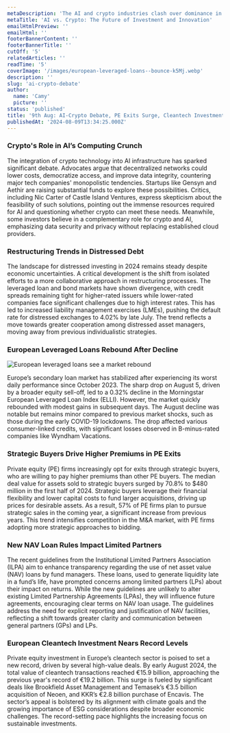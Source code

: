 ```yaml
---
metaDescription: 'The AI and crypto industries clash over dominance in finance. Will AI revolutionize trading, or will crypto remain a key asset? Find out more.'
metaTitle: 'AI vs. Crypto: The Future of Investment and Innovation'
emailHtmlPreview: ''
emailHtml: ''
footerBannerContent: ''
footerBannerTitle: ''
cutOff: '5'
relatedArticles: ''
readTime: '5'
coverImage: '/images/european-leveraged-loans--bounce-k5Mj.webp'
description: ''
slug: 'ai-crypto-debate'
author:
  name: 'Camy'
  picture: ''
status: 'published'
title: '9th Aug: AI-Crypto Debate, PE Exits Surge, Cleantech Investment Record '
publishedAt: '2024-08-09T13:34:25.000Z'
---
```


### Crypto's Role in AI’s Computing Crunch

The integration of crypto technology into AI infrastructure has sparked significant debate. Advocates argue that decentralized networks could lower costs, democratize access, and improve data integrity, countering major tech companies' monopolistic tendencies. Startups like Gensyn and Aethir are raising substantial funds to explore these possibilities. Critics, including Nic Carter of Castle Island Ventures, express skepticism about the feasibility of such solutions, pointing out the immense resources required for AI and questioning whether crypto can meet these needs. Meanwhile, some investors believe in a complementary role for crypto and AI, emphasizing data security and privacy without replacing established cloud providers.

### Restructuring Trends in Distressed Debt

The landscape for distressed investing in 2024 remains steady despite economic uncertainties. A critical development is the shift from isolated efforts to a more collaborative approach in restructuring processes. The leveraged loan and bond markets have shown divergence, with credit spreads remaining tight for higher-rated issuers while lower-rated companies face significant challenges due to high interest rates. This has led to increased liability management exercises (LMEs), pushing the default rate for distressed exchanges to 4.02% by late July. The trend reflects a move towards greater cooperation among distressed asset managers, moving away from previous individualistic strategies.

### European Leveraged Loans Rebound After Decline

![European leveraged loans see a market rebound](/images/european-leveraged-loans--bounce-M0MD.webp)

Europe’s secondary loan market has stabilized after experiencing its worst daily performance since October 2023. The sharp drop on August 5, driven by a broader equity sell-off, led to a 0.32% decline in the Morningstar European Leveraged Loan Index (ELLI). However, the market quickly rebounded with modest gains in subsequent days. The August decline was notable but remains minor compared to previous market shocks, such as those during the early COVID-19 lockdowns. The drop affected various consumer-linked credits, with significant losses observed in B-minus-rated companies like Wyndham Vacations.

### Strategic Buyers Drive Higher Premiums in PE Exits

Private equity (PE) firms increasingly opt for exits through strategic buyers, who are willing to pay higher premiums than other PE buyers. The median deal value for assets sold to strategic buyers surged by 70.8% to $480 million in the first half of 2024. Strategic buyers leverage their financial flexibility and lower capital costs to fund larger acquisitions, driving up prices for desirable assets. As a result, 57% of PE firms plan to pursue strategic sales in the coming year, a significant increase from previous years. This trend intensifies competition in the M&A market, with PE firms adopting more strategic approaches to bidding.

### New NAV Loan Rules Impact Limited Partners

The recent guidelines from the Institutional Limited Partners Association (ILPA) aim to enhance transparency regarding the use of net asset value (NAV) loans by fund managers. These loans, used to generate liquidity late in a fund’s life, have prompted concerns among limited partners (LPs) about their impact on returns. While the new guidelines are unlikely to alter existing Limited Partnership Agreements (LPAs), they will influence future agreements, encouraging clear terms on NAV loan usage. The guidelines address the need for explicit reporting and justification of NAV facilities, reflecting a shift towards greater clarity and communication between general partners (GPs) and LPs.

### European Cleantech Investment Nears Record Levels

Private equity investment in Europe’s cleantech sector is poised to set a new record, driven by several high-value deals. By early August 2024, the total value of cleantech transactions reached €15.9 billion, approaching the previous year's record of €19.2 billion. This surge is fueled by significant deals like Brookfield Asset Management and Temasek’s €3.5 billion acquisition of Neoen, and KKR’s €2.8 billion purchase of Encavis. The sector’s appeal is bolstered by its alignment with climate goals and the growing importance of ESG considerations despite broader economic challenges. The record-setting pace highlights the increasing focus on sustainable investments.